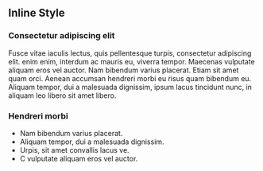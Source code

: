## Inline Style

### Consectetur adipiscing elit

Fusce vitae iaculis lectus, quis pellentesque turpis, consectetur adipiscing elit. enim enim, interdum ac mauris eu, viverra tempor. Maecenas vulputate aliquam eros vel auctor. Nam bibendum varius placerat. Etiam sit amet quam orci. Aenean accumsan hendreri morbi eu risus quam bibendum eu. Aliquam tempor, dui a malesuada dignissim, ipsum lacus tincidunt nunc, in aliquam leo libero sit amet libero.

### Hendreri morbi

* Nam bibendum varius placerat.
* Aliquam tempor, dui a malesuada dignissim.
* Urpis, sit amet convallis lacus ve.
* C vulputate aliquam eros vel auctor.
